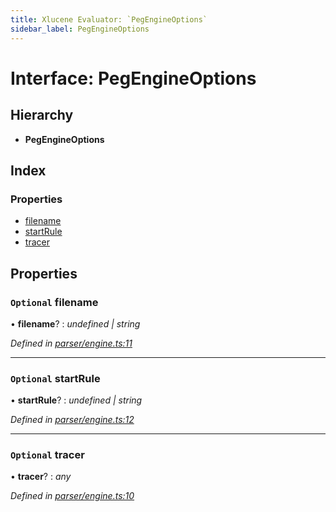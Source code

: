 ```yaml
---
title: Xlucene Evaluator: `PegEngineOptions`
sidebar_label: PegEngineOptions
---
```


# Interface: PegEngineOptions

## Hierarchy

* **PegEngineOptions**

## Index

### Properties

* [filename](pegengineoptions.md#optional-filename)
* [startRule](pegengineoptions.md#optional-startrule)
* [tracer](pegengineoptions.md#optional-tracer)

## Properties

### `Optional` filename

• **filename**? : *undefined | string*

*Defined in [parser/engine.ts:11](https://github.com/terascope/teraslice/blob/d2d877b60/packages/xlucene-evaluator/src/parser/engine.ts#L11)*

___

### `Optional` startRule

• **startRule**? : *undefined | string*

*Defined in [parser/engine.ts:12](https://github.com/terascope/teraslice/blob/d2d877b60/packages/xlucene-evaluator/src/parser/engine.ts#L12)*

___

### `Optional` tracer

• **tracer**? : *any*

*Defined in [parser/engine.ts:10](https://github.com/terascope/teraslice/blob/d2d877b60/packages/xlucene-evaluator/src/parser/engine.ts#L10)*

